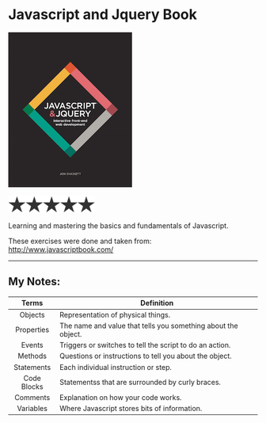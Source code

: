 # Javascript and Jquery Book 
![Javascript and Jquery](/javascript-book-cover.jpg)

![5/5](/star.png)![5/5](/star.png)![5/5](/star.png)![5/5](/star.png)![5/5](/star.png)

Learning and mastering the basics and fundamentals of Javascript. 

These exercises were done and taken from: http://www.javascriptbook.com/

___

My Notes:
---


| Terms  | Definition |
| :-------------: | ------------- |
| Objects | Representation of physical things. |
| Properties | The name and value that tells you something about the object. |
| Events | Triggers or switches to tell the script to do an action. |
| Methods | Questions or instructions to tell you about the object. |
| Statements | Each individual instruction or step. |
| Code Blocks | Statementss that are surrounded by curly braces. |
| Comments | Explanation on how your code works. |
| Variables | Where Javascript stores bits of information. |
